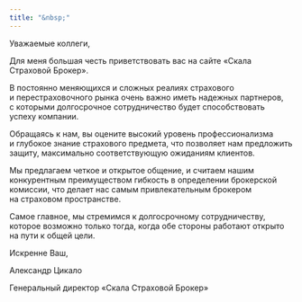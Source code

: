 ```yaml
---
title: "&nbsp;"
---
```


Уважаемые коллеги,

Для меня большая честь приветствовать вас на&nbsp;сайте &laquo;Скала Страховой Брокер&raquo;.

В&nbsp;постоянно меняющихся и&nbsp;сложных реалиях страхового и&nbsp;перестраховочного рынка очень важно иметь надежных партнеров, с&nbsp;которыми долгосрочное сотрудничество будет способствовать успеху компании.

Обращаясь к&nbsp;нам, вы&nbsp;оцените высокий уровень профессионализма и&nbsp;глубокое знание страхового предмета, что позволяет нам предложить защиту, максимально соответствующую ожиданиям клиентов.

Мы&nbsp;предлагаем четкое и&nbsp;открытое общение, и&nbsp;считаем нашим конкурентным преимуществом гибкость в&nbsp;определении брокерской комиссии, что делает нас самым привлекательным брокером на&nbsp;страховом пространстве.

Самое главное, мы&nbsp;стремимся к&nbsp;долгосрочному сотрудничеству, которое возможно только тогда, когда обе стороны работают открыто на&nbsp;пути к&nbsp;общей цели.


Искренне Ваш,

Александр Цикало

Генеральный директор &laquo;Скала Страховой Брокер&raquo;